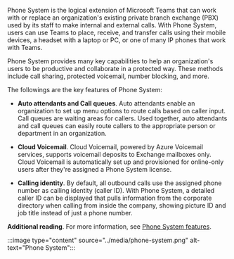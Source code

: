 Phone System is the logical extension of Microsoft Teams that can work with or replace an organization's existing private branch exchange (PBX) used by its staff to make internal and external calls. With Phone System, users can use Teams to place, receive, and transfer calls using their mobile devices, a headset with a laptop or PC, or one of many IP phones that work with Teams.

Phone System provides many key capabilities to help an organization's users to be productive and collaborate in a protected way. These methods include call sharing, protected voicemail, number blocking, and more. 

The followings are the key features of Phone System:

* **Auto attendants and Call queues**. Auto attendants enable an organization to set up menu options to route calls based on caller input. Call queues are waiting areas for callers. Used together, auto attendants and call queues can easily route callers to the appropriate person or department in an organization.

* **Cloud Voicemail**. Cloud Voicemail, powered by Azure Voicemail services, supports voicemail deposits to Exchange mailboxes only. Cloud Voicemail is automatically set up and provisioned for online-only users after they're assigned a Phone System license. 

* **Calling identity**. By default, all outbound calls use the assigned phone number as calling identity (caller ID). With Phone System, a detailed caller ID can be displayed that pulls information from the corporate directory when calling from inside the company, showing picture ID and job title instead of just a phone number. 

**Additional reading**. For more information, see [Phone System features](https://docs.microsoft.com/microsoftteams/here-s-what-you-get-with-phone-system#phone-system-features?azure-portal=true).

‎:::image type="content" source="../media/phone-system.png" alt-text="Phone System":::




